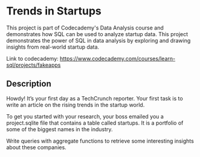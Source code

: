 # Trends in Startups 

This project is part of Codecademy's Data Analysis course and demonstrates how SQL can be used to analyze startup data. This project demonstrates the power of SQL in data analysis by exploring and drawing insights from real-world startup data.

Link to codecademy: https://www.codecademy.com/courses/learn-sql/projects/fakeapps

## Description

Howdy! It’s your first day as a TechCrunch reporter. Your first task is to write an article on the rising trends in the startup world.

To get you started with your research, your boss emailed you a project.sqlite file that contains a table called startups. It is a portfolio of some of the biggest names in the industry.

Write queries with aggregate functions to retrieve some interesting insights about these companies.
